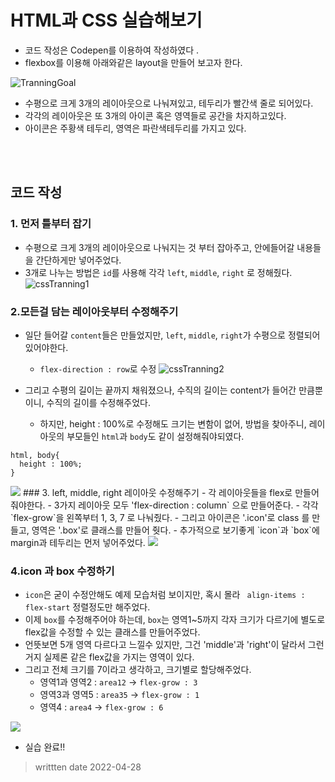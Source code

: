 # HTML과 CSS 실습해보기 
- 코드 작성은 Codepen를 이용하여 작성하였다 .
- flexbox를 이용해 아래와같은 layout을 만들어 보고자 한다.

![TranningGoal](https://user-images.githubusercontent.com/104331549/165663662-0cf9b160-bc51-4d8f-a173-a876cc0e96b4.png)
- 수평으로 크게 3개의 레이아웃으로 나눠져있고, 테두리가 빨간색 줄로 되어있다. 
- 각각의 레이아웃은 또 3개의 아이콘 혹은 영역들로 공간을 차지하고있다. 
- 아이콘은 주황색 테두리, 영역은 파란색테두리를 가지고 있다.

<br></br>
## 코드 작성

### 1. 먼저 틀부터 잡기 
 - 수평으로 크게 3개의 레이아웃으로 나눠지는 것 부터 잡아주고, 안에들어갈 내용들을 간단하게만 넣어주었다. 
 - 3개로 나누는 방법은 `id`를 사용해 각각  `left`, `middle`, `right` 로 정해줬다.
![cssTranning1](https://user-images.githubusercontent.com/104331549/165663352-566999bd-d4d8-45b2-80cb-195fa4f55609.png)

<div></div>

### 2.모든걸 담는 레이아웃부터 수정해주기
- 일단 들어갈 `content`들은 만들었지만, `left`, `middle`, `right`가 수평으로 정렬되어 있어야한다. 
    -  `flex-direction : row`로 수정
![cssTranning2](https://user-images.githubusercontent.com/104331549/165663353-d95955b4-3207-499a-87e7-68d6f4a51f00.png)

- 그리고 수평의 길이는 끝까지 채워졌으나, 수직의 길이는 content가 들어간 만큼뿐이니, 수직의 길이를 수정해주었다.
  - 하지만, height : 100%로 수정해도 크기는 변함이 없어, 방법을 찾아주니, 레이아웃의 부모들인 `html`과 `body`도 같이 설정해줘야되였다. 
```
html, body{
  height : 100%;
}
```
<img src ="3" >
### 3. left, middle, right 레이아웃 수정해주기 
 - 각 레이아웃들을 flex로 만들어 줘야한다. 
 - 3가지 레이아웃 모두 'flex-direction : column` 으로  만들어준다.  
 - 각각 `flex-grow`을 왼쪽부터 1, 3, 7 로 나눠줬다.
 - 그리고 아이콘은 '.icon'로 class 를 만들고, 영역은 '.box'로 클래스를 만들어 줫다.
    - 추가적으로 보기좋게 `icon`과 `box`에 margin과 테두리는 먼저 넣어주었다.    
 
<img src ="4" >

### 4.icon 과 box 수정하기
  - `icon`은 굳이 수정안해도 예제 모습처럼 보이지만, 혹시 몰라 ` align-items : flex-start` 정렬정도만 해주었다. 
  - 이제 `box`를 수정해주어야 하는데, `box`는 영역1~5까지 각자 크기가 다르기에 별도로 flex값을 수정할 수 있는 클래스를 만들어주었다. 
  - 언뜻보면 5개 영역 다르다고 느낄수 있지만, 그건 'middle'과 'right'이 달라서 그런거지 실제론 같은 flex값을 가지는 영역이 있다. 
  - 그리고 전체 크기를 7이라고 생각하고, 크기별로 할당해주었다. 
    - 영역1과 영역2 : `area12`  -> `flex-grow : 3`
    - 영역3과 영역5 : `area35`  -> `flex-grow : 1`
    - 영역4 : `area4`          -> `flex-grow : 6` 
  
  <img src="/images/cssTranning5.png">
  
  - 실습 완료!! 
  > writtten date 2022-04-28
